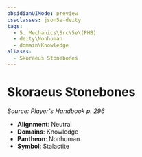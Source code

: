 ```yaml
---
obsidianUIMode: preview
cssclasses: json5e-deity
tags:
  - 5. Mechanics\Src\5e\(PHB)
  - deity\Nonhuman
  - domain\Knowledge
aliases:
  - Skoraeus Stonebones
---
```

# Skoraeus Stonebones
*Source: Player's Handbook p. 296* 

- **Alignment**: Neutral
- **Domains**: Knowledge
- **Pantheon**: Nonhuman
- **Symbol**: Stalactite
